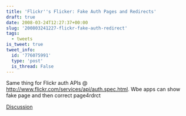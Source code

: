 ```yaml
---
title: 'Flickr''s Flicker: Fake Auth Pages and Redirects'
draft: true
date: 2008-03-24T12:27:37+00:00
slug: '200803241227-flickr-fake-auth-redirect'
tags:
  - tweets
is_tweet: true
tweet_info:
  id: '776075991'
  type: 'post'
  is_thread: False
---
```




Same thing for Flickr auth APIs @ http://www.flickr.com/services/api/auth.spec.html. Wbe apps can show fake page and then correct page4rdrct

[Discussion](https://x.com/sytelus/status/776075991)
